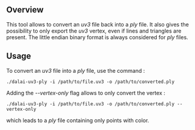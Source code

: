 ## Overview

This tool allows to convert an _uv3_ file back into a _ply_ file. It also gives the possibility to only export the _uv3_ vertex, even if lines and triangles are present. The little endian binary format is always considered for _ply_ files.

## Usage

To convert an _uv3_ file into a _ply_ file, use the command :

    ./dalai-uv3-ply -i /path/to/file.uv3 -o /path/to/converted.ply

Adding the _--vertex-only_ flag allows to only convert the vertex :

    ./dalai-uv3-ply -i /path/to/file.uv3 -o /path/to/converted.ply --vertex-only

which leads to a _ply_ file containing only points with color.